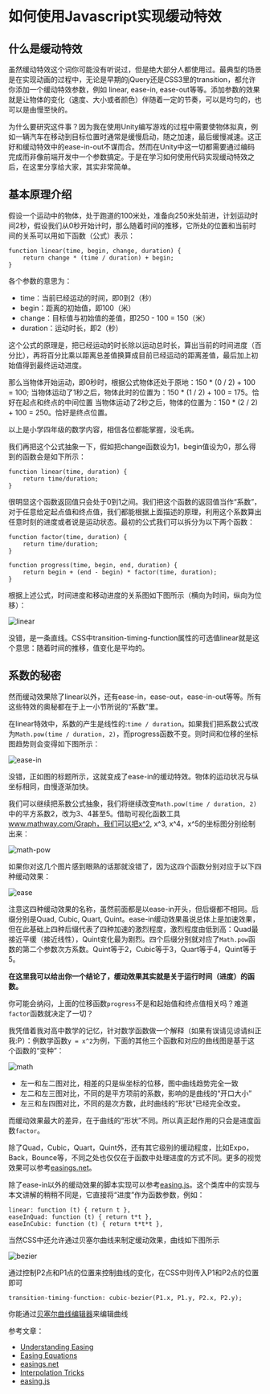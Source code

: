 # 如何使用Javascript实现缓动特效

## 什么是缓动特效

虽然缓动特效这个词你可能没有听说过，但是绝大部分人都使用过。最典型的场景是在实现动画的过程中，无论是早期的jQuery还是CSS3里的transition，都允许你添加一个缓动特效参数，例如 linear, ease-in, ease-out等等。添加参数的效果就是让物体的变化（速度、大小或者颜色）伴随着一定的节奏，可以是均匀的，也可以是由慢至快的。

为什么要研究这件事？因为我在使用Unity编写游戏的过程中需要使物体拟真，例如一辆汽车在移动到目标位置时通常是缓慢启动，随之加速，最后缓慢减速。这正好和缓动特效中的ease-in-out不谋而合。然而在Unity中这一切都需要通过编码完成而非像前端开发中一个参数搞定。于是在学习如何使用代码实现缓动特效之后，在这里分享给大家，其实非常简单。

## 基本原理介绍

假设一个运动中的物体，处于跑道的100米处，准备向250米处前进，计划运动时间2秒，假设我们从0秒开始计时，那么随着时间的推移，它所处的位置和当前时间的关系可以用如下函数（公式）表示：

```
function linear(time, begin, change, duration) {
    return change * (time / duration) + begin;
}
```

各个参数的意思为：
- time：当前已经运动的时间，即0到2（秒）
- begin：距离的初始值，即100（米）
- change：目标值与初始值的差值，即250 - 100 = 150（米）
- duration：运动时长，即2（秒）

这个公式的原理是，把已经运动的时长除以运动总时长，算出当前的时间进度（百分比），再将百分比乘以距离总差值换算成目前已经运动的距离差值，最后加上初始值得到最终运动进度。

那么当物体开始运动，即0秒时，根据公式物体还处于原地：150 * (0 / 2) + 100 = 100;
当物体运动了1秒之后，物体此时的位置为：150 * (1 / 2) + 100 = 175。恰好在起点和终点的中间位置
当物体运动了2秒之后，物体的位置为：150 * (2 / 2) + 100 = 250。恰好是终点位置。

以上是小学四年级的数学内容，相信各位都能掌握，没毛病。

我们再把这个公式抽象一下，假如把change函数设为1，begin值设为0，那么得到的函数会是如下所示：
```
function linear(time, duration) {
    return time/duration;
}
```

很明显这个函数返回值只会处于0到1之间。我们把这个函数的返回值当作“系数”，对于任意给定起点值和终点值，我们都能根据上面描述的原理，利用这个系数算出任意时刻的进度或者说是运动状态。最初的公式我们可以拆分为以下两个函数：
```
function factor(time, duration) {
    return time/duration;
}

function progress(time, begin, end, duration) {
    return begin + (end - begin) * factor(time, duration);
}
```
根据上述公式，时间进度和移动进度的关系图如下图所示（横向为时间，纵向为位移）：

![linear](./images/using-javascript-achieve-ease-effect/linear.png)

没错，是一条直线。CSS中transition-timing-function属性的可选值linear就是这个意思：随着时间的推移，值变化是平均的。

## 系数的秘密

然而缓动效果除了linear以外，还有ease-in，ease-out，ease-in-out等等。所有这些特效的奥秘都在于上一小节所说的“系数”里。

在linear特效中，系数的产生是线性的:`time / duration`。如果我们把系数公式改为`Math.pow(time / duration, 2)`，而progress函数不变。则时间和位移的坐标图趋势则会变得如下图所示：

![ease-in](./images/using-javascript-achieve-ease-effect/ease-in.png)

没错，正如图的标题所示，这就变成了ease-in的缓动特效。物体的运动状况与纵坐标相同，由慢逐渐加快。

我们可以继续把系数公式抽象，我们将继续改变`Math.pow(time / duration, 2)`中的平方系数2，改为3、4甚至5。借助可视化函数工具 www.mathway.com/Graph，我们可以把x^2, x^3, x^4，x^5的坐标图分别绘制出来：

![math-pow](./images/using-javascript-achieve-ease-effect/math-pow-graph.png)

如果你对这几个图片感到眼熟的话那就没错了，因为这四个函数分别对应于以下四种缓动效果：

![ease](./images/using-javascript-achieve-ease-effect/ease-total.png)

注意这四种缓动效果的名称，虽然前面都是以ease-in开头，但后缀都不相同。后缀分别是Quad, Cubic, Quart, Quint。ease-in缓动效果虽说总体上是加速效果，但在此基础上四种后缀代表了四种加速的激烈程度，激烈程度由低到高：Quad最接近平缓（接近线性），Quint变化最为剧烈。四个后缀分别就对应了`Math.pow`函数的第二个参数次方系数。Quint等于2，Cubic等于3，Quart等于4，Quint等于5。

**在这里我可以给出你一个结论了，缓动效果其实就是关于运行时间（进度）的函数。**

你可能会纳闷，上面的位移函数`progress`不是和起始值和终点值相关吗？难道`factor`函数就决定了一切？

我凭借着我对高中数学的记忆，针对数学函数做一个解释（如果有误请见谅请纠正我:P）：例数学函数`y = x^2`为例，下面的其他三个函数和对应的曲线图是基于这个函数的“变种”：

![math](./images/using-javascript-achieve-ease-effect/math-compare.png)

- 左一和左二图对比，相差的只是纵坐标的位移，图中曲线趋势完全一致
- 左二和左三图对比，不同的是平方项前的系数，影响的是曲线的“开口大小”
- 左三和左四图对比，不同的是次方数，此时曲线的“形状”已经完全改变。

而缓动效果最大的差异，在于曲线的“形状”不同。所以真正起作用的只会是进度函数`factor`。

除了Quad，Cubic，Quart，Quint外，还有其它级别的缓动程度，比如Expo，Back，Bounce等，不同之处也仅仅在于函数中处理进度的方式不同。更多的视觉效果可以参考[easings.net](http://easings.net/zh-cn)。

除了ease-in以外的缓动效果的脚本实现可以参考[easing.js](https://gist.github.com/gre/1650294)。这个类库中的实现与本文讲解的稍稍不同是，它直接将“进度”作为函数参数，例如：
```
linear: function (t) { return t },
easeInQuad: function (t) { return t*t },
easeInCubic: function (t) { return t*t*t },
```

当然CSS中还允许通过贝塞尔曲线来制定缓动效果，曲线如下图所示

![bezier](./images/using-javascript-achieve-ease-effect/bezier.png)

通过控制P2点和P1点的位置来控制曲线的变化，在CSS中则传入P1和P2点的位置即可
```
transition-timing-function: cubic-bezier(P1.x, P1.y, P2.x, P2.y);
```
你能通过[贝塞尔曲线编辑器](http://greweb.me/bezier-easing-editor/example/)来编辑曲线

参考文章：

- [Understanding Easing](http://upshots.org/actionscript/jsas-understanding-easing)
- [Easing Equations](http://gizma.com/easing/)
- [easings.net](http://easings.net/zh-cn)
- [Interpolation Tricks](http://sol.gfxile.net/interpolation/)
- [easing.js](https://gist.github.com/gre/1650294)
















